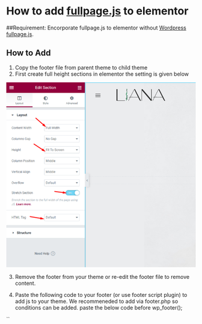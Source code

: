 # How to add [fullpage.js](https://alvarotrigo.com/fullPage) to elementor

##Requirement:
Encorporate fullpage.js to elementor without [Wordpress fullpage.js](https://alvarotrigo.com/fullPage/wordpress-plugin-elementor/).


## How to Add
1. Copy the footer file from parent theme to child theme
2. First create full height sections in elementor the setting is given below

![Add Fullpage Js to Elementor](/screenshot/section-setting-for-elementor-full-page.png)

3. Remove the footer from your theme or re-edit the footer file to remove content.

4. Paste the following code to your footer (or use footer script plugin) to add js to your theme. We recommeneded to add via footer.php so conditions can be added. paste the below code before wp_footer();

`<script type="text/javascript">
	jQuery(document).ready(function(){
		var myFullpage = new fullpage('.page-wrapper', {
			//Navigation
			menu: '#menu',
			lockAnchors: false,
			//anchors:['one', 'two','three','four'],
			navigation: true,
			navigationPosition: 'right',
			navigationTooltips: [],
			showActiveTooltip: false,
			slidesNavigation: false,
			slidesNavPosition: 'bottom',
			licenseKey: 'gplv3-license',
			credits: { enabled: false, label: '', position: 'right'},
			//Scrolling
			css3: true,
			scrollingSpeed: 700,
			autoScrolling: true,
			fitToSection: true,
			fitToSectionDelay: 1000,
			scrollBar: false,
			easing: 'easeInOutCubic',
			easingcss3: 'ease',
			loopBottom: false,
			loopTop: false,
			loopHorizontal: true,
			continuousVertical: false,
			continuousHorizontal: false,
			scrollHorizontally: false,
			interlockedSlides: false,
			dragAndMove: false,
			offsetSections: false,
			resetSliders: true,
			fadingEffect: false,
			scrollOverflow: false,
			scrollOverflowReset: false,
			scrollOverflowOptions: null,
			touchSensitivity: 15,
			bigSectionsDestination: null,
			//Accessibility
			keyboardScrolling: true,
			animateAnchor: true,
			recordHistory: true,
			//Design
			controlArrows: true,
			verticalCentered: true,
			paddingTop: '',
			paddingBottom: '',
			fixedElements: '#header',
			responsiveWidth: 0,
			responsiveHeight: 0,
			responsiveSlides: false,
			parallax: false,
			parallaxOptions: {type: 'reveal', percentage: 62, property: 'translate'},
			cards: false,
			cardsOptions: {perspective: 100, fadeContent: true, fadeBackground: true},
			//Custom selectors
			//normalScrollElements:'#lastsection',
			sectionSelector: 'section',
			slideSelector: '.slide',
			lazyLoading: true,
			//events
			onLeave: function(origin, destination, direction){},
			afterLoad: function(origin, destination, direction){
				full_page_color_switch();
				
			},
			afterRender: function(){
				full_page_color_switch();
			},
			afterResize: function(width, height){},
			afterReBuild: function(){},
			afterResponsive: function(isResponsive){},
			afterSlideLoad: function(section, origin, destination, direction){},
			onSlideLeave: function(section, origin, destination, direction){}
		});
</script>`
